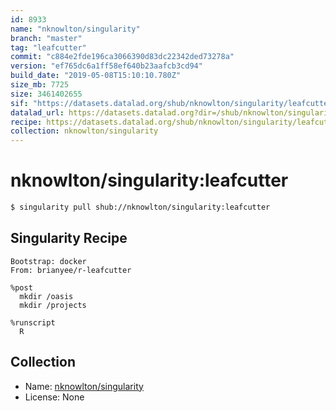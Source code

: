 ```yaml
---
id: 8933
name: "nknowlton/singularity"
branch: "master"
tag: "leafcutter"
commit: "c884e2fde196ca3066390d83dc22342ded73278a"
version: "ef765dc6a1ff58ef640b23aafcb3cd94"
build_date: "2019-05-08T15:10:10.780Z"
size_mb: 7725
size: 3461402655
sif: "https://datasets.datalad.org/shub/nknowlton/singularity/leafcutter/2019-05-08-c884e2fd-ef765dc6/ef765dc6a1ff58ef640b23aafcb3cd94.simg"
datalad_url: https://datasets.datalad.org?dir=/shub/nknowlton/singularity/leafcutter/2019-05-08-c884e2fd-ef765dc6/
recipe: https://datasets.datalad.org/shub/nknowlton/singularity/leafcutter/2019-05-08-c884e2fd-ef765dc6/Singularity
collection: nknowlton/singularity
---
```


# nknowlton/singularity:leafcutter

```bash
$ singularity pull shub://nknowlton/singularity:leafcutter
```

## Singularity Recipe

```singularity
Bootstrap: docker
From: brianyee/r-leafcutter

%post
  mkdir /oasis
  mkdir /projects

%runscript
  R
```

## Collection

 - Name: [nknowlton/singularity](https://github.com/nknowlton/singularity)
 - License: None

